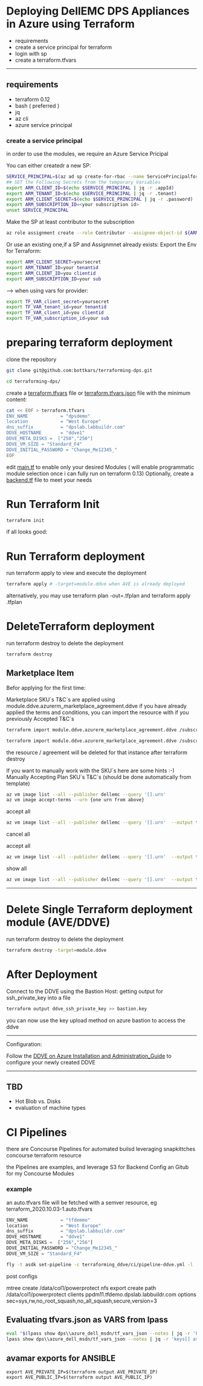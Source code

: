 # Deploying DellEMC DPS Appliances in Azure using Terraform
- requirements
- create a service principal for terraform
- login with sp
- create a terraform.tfvars

---
## requirements
- terraform 0.12
- bash ( preferred )
- jq
- az cli
- azure service principal
### create a service principal

in order to use the modules, we require an Azure Service Pricipal

You can either createdr a new SP:
```bash
SERVICE_PRINCIPAL=$(az ad sp create-for-rbac --name ServicePrincipalforTerraform --output json)
## SET the Following Secrets from the temporary Variables
export ARM_CLIENT_ID=$(echo $SERVICE_PRINCIPAL | jq -r .appId)
export ARM_TENANT_ID=$(echo $SERVICE_PRINCIPAL | jq -r .tenant)
export ARM_CLIENT_SECRET=$(echo $SERVICE_PRINCIPAL | jq -r .password)
export ARM_SUBSCRIPTION_ID=<your subscription id>
unset SERVICE_PRINCIPAL
```
Make the SP at least contributor to the subscription

```bash
az role assignment create --role Contributor --assignee-object-id ${ARM_CLIENT_ID} --assignee-principal-type ServicePrincipal --scope /subscriptions/${ARM_SUBSCRIPTION_ID}
```

Or use an existing one,if a SP and Assignmnet already exists:
Export the Env for Terraform:
```bash
export ARM_CLIENT_SECRET=yoursecret
export ARM_TENANT_ID=your tenantid
export ARM_CLIENT_ID=you clientid
export ARM_SUBSCRIPTION_ID=your sub
```


--> when using vars for provider:

```bash
export TF_VAR_client_secret=yoursecret
export TF_VAR_tenant_id=your tenantid
export TF_VAR_client_id=you clientid
export TF_VAR_subscription_id=your sub
``` 
# preparing terraform deployment

clone the repository
```bash
git clone git@github.com:bottkars/terraforming-dps.git
```



```bash
cd terraforming-dps/
```
create a [terraform.tfvars](./terraforming_ddve/terraform.tfvars.example) file 
or [terraform.tfvars.json](./terraform.tfvars.json.example) file 
with the minimum content:
```bash
cat << EOF > terraform.tfvars
ENV_NAME            = "dpsdemo"
location            = "West Europe"
dns_suffix          = "dpslab.labbuildr.com"
DDVE_HOSTNAME       = "ddve1"
DDVE_META_DISKS =  ["250","250"]
DDVE_VM_SIZE = "Standard_F4"
DDVE_INITIAL_PASSWORD = "Change_Me12345_"
EOF
```

edit [main.tf](./main.tf) to enable only your desired Modules ( will enable programmatic module selection once i can fully run on terraform 0.13)
Optionally, create a [backend.tf](./backend.tf.example) file to meet your needs
# Run Terraform Init

```bash
terraform init
```
if all looks good:

# Run Terraform deployment
run terraform apply to view and execute the deployment
```bash
terraform apply # -target=module.ddve when AVE is already deployed
```



alternatively, you may use terraform plan -out=.tfplan and terraform apply .tfplan

# DeleteTerraform deployment
run terraform destroy to delete the deployment
```bash
terraform destroy
```


## Marketplace Item
Befor applying for the first time:

Marketplace SKU´s T&C´s are applied using
module.ddve.azurerm_marketplace_agreement.ddve if you have already applied the terms and conditions, you can import the resource with
if you previously Accepted T&C´s
```bash
terraform import module.ddve.azurerm_marketplace_agreement.ddve /subscriptions/${ARM_SUBSCRIPTION_ID}/providers/Microsoft.MarketplaceOrdering/agreements/dellemc/offers/dell-emc-datadomain-virtual-edition-v4/plans/ddve-60-ver-7305
```

```bash
terraform import module.ddve.azurerm_marketplace_agreement.ddve /subscriptions/${ARM_SUBSCRIPTION_ID}/providers/Microsoft.MarketplaceOrdering/agreements/dellemc/offers/ppdm_0_0_1/plans/powerprotect-data-manager-19-6-0
```
the resource / agreement will be deleted for that instance after terraform destroy

If you want to manually work with the SKU´s here are some hints :-)
Manually Accepting Plan SKU´s T&C´s (should be done automatically from template)

```bash
az vm image list --all --publisher dellemc --query '[].urn'
az vm image accept-terms --urn {one urn from above}
```
accept all
```bash
az vm image list --all --publisher dellemc --query '[].urn'  --output tsv | xargs -L1 az vm image terms accept --urn
```
cancel all

accept all
```bash
az vm image list --all --publisher dellemc --query '[].urn'  --output tsv | xargs -L1 az vm image terms cancel --urn
```
show all
```bash
az vm image list --all --publisher dellemc --query '[].urn'  --output tsv | xargs -L1 az vm image terms show --urn
```
---



# Delete Single Terraform deployment module (AVE/DDVE)
run terraform destroy to delete the deployment
```bash
terraform destroy -target=module.ddve
```



# After Deployment

Connect to the DDVE using the Bastion Host:
getting output for ssh_private_key into a file
```bash
terraform output ddve_ssh_private_key >> bastion.key
```

you can now use the key upload method on azure bastion to access the ddve

---
Configuration:

Follow the [DDVE on Azure Installation and Administration_Guide](https://dl.dell.com/content/docu98496_DD_Virtual_Edition_5.0_with_DD_OS_7.2.0.5_in_Azure_Installation_and_Administration_Guide.pdf?language=en_US&source=Coveo) to configure your newly created DDVE


---


## TBD
 - Hot Blob vs. Disks
 - evaluation of machine types


# CI Pipelines

there are Concourse Pipelines for automated builsd leveraging snapkittches concourse terraform resource

the Pipelines are examples, and leverage S3 for Backend Config an Gitub for my Concourse Modules


### example

an auto.tfvars file will be fetched with a semver resource,
eg terraform_2020.10.03-1.auto.tfvars
```tfvars
ENV_NAME            = "tfdemmo"
location            = "West Europe"
dns_suffix          = "dpslab.labbuildr.com"
DDVE_HOSTNAME       = "ddve1"
DDVE_META_DISKS =  ["256","256"]
DDVE_INITIAL_PASSWORD = "Change_Me12345_"
DDVE_VM_SIZE = "Standard_F4"
```

```bash
fly -t asdk set-pipeline -c terraforming_ddve/ci/pipeline-ddve.yml -l ../dpslab_labbuildr_local/vars_powerprotect.yml -p ddve-from-terraform
```


post configs 

mtree create /data/col1/powerprotect
nfs export create path /data/col1/powerprotect clients ppdm11.tfdemo.dpslab.labbuildr.com  options sec=sys,rw,no_root_squash,no_all_squash,secure,version=3

## Evaluating tfvars.json as VARS from lpass 
```bash
eval "$(lpass show dps\\azure_dell_msdn/tf_vars_json --notes | jq -r 'keys[] as $key | "export TF_VAR_\($key)='\''\(.[$key])'\''"')"
lpass show dps\\azure_dell_msdn/tf_vars_json --notes | jq -r 'keys[] as $key | "export TF_VAR_\($key)='\''\(.[$key])'\''"'
```



## avamar exports for ANSIBLE
```
export AVE_PRIVATE_IP=$(terraform output AVE_PRIVATE_IP)
export AVE_PUBLIC_IP=$(terraform output AVE_PUBLIC_IP)
```
